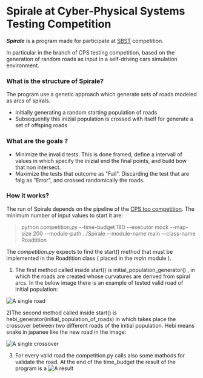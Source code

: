 # Spirale at Cyber-Physical Systems Testing Competition

**_Spirale_** is a program made for participate at [SBST](https://sbst21.github.io/tools/) competition.

In particular in the branch of CPS testing competition, based on the generation of random roads as input in a self-driving cars simulation environment.

### What is the structure of Spirale?

The program use a genetic approach which generate sets of roads modeled as arcs of spirals.
- Initially generating a random starting population of roads
- Subsequently this inizial population is crossed with itself for generate a set of offsping roads

### What are the goals ?

- Minimize the invalid tests. This is done framed, define a intervall of values in which specify the inizial end the final points, and build bow that non intersect.
- Maximize the tests that outcome as "Fail". Discarding the test that are falg as "Error", and crossed randomically the roads.

### How it works?
The run of Spirale depends on the pipeline of the [CPS too competition](https://github.com/sbft-cps-tool-competition/cps-tool-competition).
The minimum number of input values to start it are:
> python competition.py --time-budget 180 --executor mock --map-size 200 --module-path ../Spirale --module-name main --class-name Roadtition

The _competition.py_ expects to find the start() method that must be implemented in the Roadtition class ( placed in the _main_ module ).

1) The first method called inside start() is initial_population_generator() , in which the roads are created whose curvatures are derived from spiral arcs.
 In the below image there is an example of tested valid road of initial population:

![A single road](https://user-images.githubusercontent.com/108838837/211591654-c62199c8-abfb-4670-a79e-a2e403217710.png)

2)The second method called inside start() is hebi_generator(initial_population_of_roads) in which takes place the crossover between two different roads of the initial population. Hebi means snake in japanee like the new road in the image:

![A single crossover](https://user-images.githubusercontent.com/108838837/211593200-c45bdaf3-5112-4f08-98e7-a58d4e1c5206.png)

3) For every valid road the competition.py calls also some mathods for validate the road. At the end of the time_budget the result of the program is a 
![A result](https://user-images.githubusercontent.com/108838837/211600193-dad3c582-94fa-478a-a4f1-b460c5ddb0ca.png)
